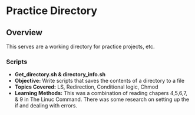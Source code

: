 # Practice Directory 

## Overview

This serves are a working directory for practice projects, etc.

### Scripts
- **Get_directory.sh & directory_info.sh**
- **Objective:** Write scripts that saves the contents of a directory to a file
- **Topics Covered:** LS, Redirection, Conditional logic, Chmod
- **Learning Methods:** This was a combination of reading chapers 4,5,6,7, & 9 in The Linuc Command. There was some research on setting up the if and dealing with errors.
